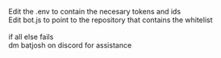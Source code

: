 Edit the .env to contain the necesary tokens and ids <br/>
Edit bot.js to point to the repository that contains the whitelist<br/>
<br/>
if all else fails<br/>
dm batjosh on discord for assistance
